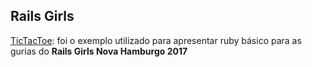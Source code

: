 ## Rails Girls

[TicTacToe](tictactoe.rb): foi o exemplo utilizado para apresentar ruby básico para as gurias do
__Rails Girls Nova Hamburgo 2017__
